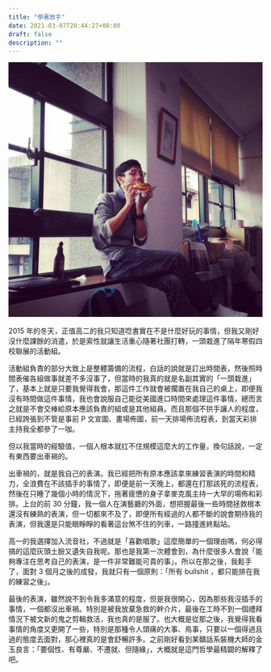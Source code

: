 ```yaml
---
title: "學著放手"
date: 2021-03-07T20:44:27+08:00
draft: false
description: ""
---
```


![社課就是要吃貝果 🥯 (?](hero.jpg "社課就是要吃貝果 🥯 (?")

2015 年的冬天，正值高二的我只知道唸書實在不是什麼好玩的事情，但我又剛好沒什麼課餘的消遣，於是索性就讓生活重心隨著社團打轉，一頭栽進了隔年寒假四校聯展的活動組。

活動組負責的部分大致上是整體籌備的流程，白話的說就是訂出時間表，然後照時間表催各組做事就差不多沒事了，但當時的我真的就是名副其實的「一頭栽進」了，基本上就是只要我覺得我會，那這件工作就會被擱置在我自己的桌上，即便我沒有時間做這件事情，我也會說服自己能從美國進口時間來處理這件事情，總而言之就是不會交棒給原本應該負責的組或是其他組員。而且那個不拱手讓人的程度，已經誇張到不管是事前 P 文宣圖、畫場佈圖，前一天排場佈流程表，到當天彩排主持我全都參了一咖。

但以我當時的經驗值，一個人根本就扛不住規模這麼大的工作量，換句話說，一定有東西要出車禍的。

出車禍的，就是我自己的表演。我已經把所有原本應該拿來練習表演的時間和精力，全浪費在不該插手的事情了，即便是前一天晚上，都還在打那該死的流程表，然後在只睡了幾個小時的情況下，拖著疲憊的身子拿麥克風主持一大早的場佈和彩排。上台的前 30 分鐘，我一個人在演藝廳的外面，想把握最後一些時間拯救根本還沒有練熟的表演，但一切都來不及了，即便所有經過的人都不斷的說會期待我的表演，但我還是只能眼睜睜的看著這台煞不住的列車，一路撞進終點站。

高一的我選擇加入流音社，不過就是「喜歡唱歌」這麼簡單的一個理由嗎，何必得搞的這麼灰頭土臉又遺失自我呢。那也是我第一次體會到，為什麼很多人會說「能夠專注在思考自己的表演，是一件非常難能可貴的事」。所以在那之後，我鬆手了，面對 3 個月之後的成發，我就只有一個原則：「所有 bullshit ，都只能排在我的練習之後」。

最後的表演，雖然說不到令我多滿意的程度，但是我很開心，因為那些我沒插手的事情，一個都沒出車禍。特別是被我放棄急救的幹介片，最後在工時不到一個禮拜情況下被文新的鬼之剪輯救活，我也真的是服了。也大概是從那之後，我覺得我看事情的角度又更開了一些，特別是那種令人頭痛的大事、鳥事，只要以一個得過且過的態度去面對，那心裡真的是會舒暢許多。之前剛好看到某贛話系裝機大師的金玉良言：「要個性、有尊嚴、不遷就、但隨緣」，大概就是這門哲學最精闢的解釋了吧。
